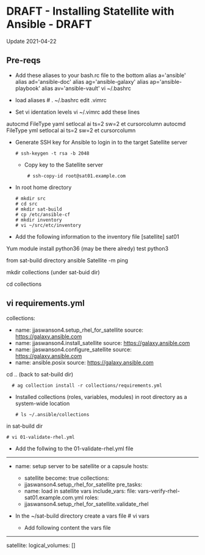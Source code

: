 # DRAFT - Installing Statellite with Ansible - DRAFT

Update 2021-04-22

## Pre-reqs

- Add these aliases to your bash.rc file to the bottom
alias a='ansible'
alias ad='ansible-doc'
alias ag='ansible-galaxy'
alias ap='ansible-playbook'
alias av='ansible-vault'
vi ~/.bashrc

- load aliases
      # .  ~/.bashrc
edit .vimrc

- Set vi identation levels
vi ~/.vimrc add these lines

autocmd FileType yaml setlocal ai ts=2 sw=2 et cursorcolumn
autocmd FileType yml setlocal ai ts=2 sw=2 et cursorcolumn


- Generate SSH key for Ansible to login in to the target Satellite server

      # ssh-keygen -t rsa -b 2048
 
   - Copy key to the Satellite server

          # ssh-copy-id root@sat01.example.com
          
- In root home directory

      # mkdir src
      # cd src
      # mkdir sat-build
      # cp /etc/ansible-cf
      # mkdir inventory
      # vi ~/src/etc/inventory

- Add the following information to the inventory file
[satellite]
sat01


Yum module install python36 (may be there alredy)
test python3

from sat-build directory
ansible Satellite -m ping

mkdir collections (under sat-buid dir)

cd collections

vi requirements.yml
---
collections:
  - name: jjaswanson4.setup_rhel_for_satellite
    source: https://galaxy.ansible.com
  - name: jjaswanson4.install_satellite
    source: https://galaxy.ansible.com
  - name: jjaswanson4.configure_satellite
    source: https://galaxy.ansible.com
  - name: ansible.posix
    source: https://galaxy.ansible.com
    
    
  cd .. (back to sat-build dir)
  
  
      # ag collection install -r collections/requirements.yml 
      
- Installed collections (roles, variables, modules) in root directory as a system-wide location

      # ls ~/.ansible/collections

in sat-build dir 

    # vi 01-validate-rhel.yml
    
    
- Add the follwing to the 01-validate-rhel.yml file

---

- name: setup server to be satellite or a capsule
  hosts:
    - satellite
  become: true
  collections:
    - jjaswanson4.setup_rhel_for_satellite
  pre_tasks:
    - name: load in satellite vars
      include_vars:
        file: vars-verify-rhel-sat01.example.com.yml
  roles:
    - jjaswanson4.setup_rhel_for_satellite.validate_rhel

- In the ~/sat-build directory create a vars file
      # vi vars
      
  - Add following content the vars file
---
satellite:
  logical_volumes: []

